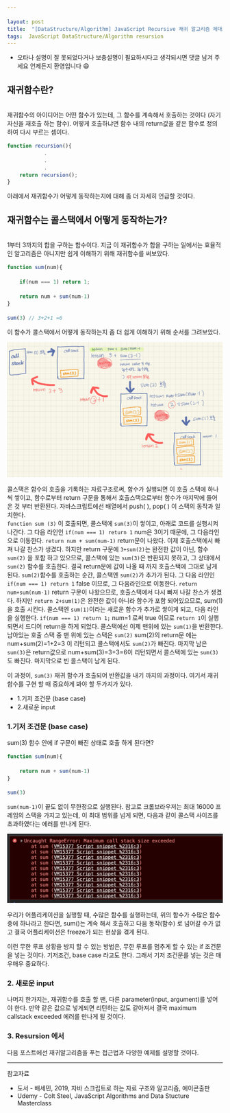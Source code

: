```yaml
---

layout: post
title:  "[DataStructure/Algorithm] JavaScript Recursive 재귀 알고리즘 제대로 이해하기 [1]"
tags:  JavaScript DataStructure/Algorithm resursion
---
```


* 오타나 설명이 잘 못되었다거나 보충설명이 필요하시다고 생각되시면 댓글 남겨 주세요 언제든지 환영입니다 😄


## 재귀함수란?

\
재귀함수의 아이디어는 어떤 함수가 있는데, 그 함수를 계속해서 호출하는 것이다 (자기자신을 재호출 하는 함수). 어떻게 호출하냐면 함수 내의 return값을 같은 함수로 정의 하여 다시 부르는 셈이다. 

```javascript
function recursion(){
            .
            .
            .
    return recursion();
}
```
 아래에서 재귀함수가 어떻게 동작하는지에 대해 좀 더 자세히 언급할 것이다.



<!-- ## 재귀 왜 중요하죠? 어디에 쓰이죠?

재귀함수는 어디에나 쓰인다. 많이 쓰이기 때문에 그만큼 중요하다고 생각한다. 심지어 우리가 재귀함수를 써놓고도 재귀함수인줄 모르고 쓰는 경우도 있다. 

자바스크립트에서 Ajax 통신 할 때, JSON.parse / JSON.stringfy 를 쓰는데  

JSON.parse 를 이루는 코드가 대부분 재귀를 이용한 함수가 많이 쓰여졌다.

document.getElementById,
DOM traversal algorithms
에서도 쓰인다.  -->

## 재귀함수는 콜스택에서 어떻게 동작하는가?

\
1부터 3까지의 합을 구하는 함수이다. 지금 이 재귀함수가 합을 구하는 일에서는 효율적인 알고리즘은 아니지만 쉽게 이해하기 위해 재귀함수를 써보았다. 

```javascript
function sum(num){
    
    if(num === 1) return 1;

    return num + sum(num-1) 
}

sum(3) // 3+2+1 =6

```
 

이 함수가 콜스택에서 어떻게 동작하는지 좀 더 쉽게 이해하기 위해 순서를 그려보았다.

![image](/assets/recursion.png)

콜스택은 함수의 호출을 기록하는 자료구조로써, 함수가 실행되면 이 호출 스택에 하나씩 쌓이고, 함수로부터 return 구문을 통해서 호출스택으로부터 함수가 마지막에 들어온 것 부터 반환된다.
자바스크립트에선 배열에서 push( ), pop( ) 이 스택의 동작과 일치한다.\
`function sum (3)` 이 호출되면, 콜스택에 `sum(3)`이 쌓이고, 아래로 코드를 실행시켜 나간다. 그 다음 라인인 
`if(num === 1) return 1` num은 3이기 때문에, 그 다음라인으로 이동한다. 
`return num + sum(num-1)` return문이 나왔다. 이제 호출스택에서 빠져 나갈 찬스가 생겼다. 하지만 return 구문에 `3+sum(2)`는 완전한 값이 아닌, 함수 `sum(2)` 을 포함 하고 있으므로, 콜스택에 있는 `sum(3)`은 반환되지 못하고, 그 상태에서 `sum(2)` 함수를 호출한다. 결국 return문에 값이 나올 때 까지 호출스택에 그대로 남게 된다. `sum(2)`함수를 호출하는 순간, 콜스택엔 `sum(2)`가 추가가 된다. 그 다음 라인인 `if(num === 1) return 1` false 이므로, 그 다음라인으로 이동한다.
`return num+sum(num-1)` return 구문이 나왔으므로, 호출스택에서 다시 빠져 나갈 찬스가 생겼다. 하지만 `return 2+sum(1)`은 완전한 값이 아니라 함수가 포함 되어있으므로, sum(1)을 호출 시킨다. 
콜스택엔 `sum(1)`이라는 새로운 함수가 추가로 쌓이게 되고, 다음 라인을 실행한다. `if(num === 1) return 1;` num=1 로써 true 이므로 `return 1`이 실행되면서 드디어 return을 하게 되었다. 콜스택에선 이제 맨위에 있는 `sum(1)`을 반환한다. 
남아있는 호출 스택 중 맨 위에 있는 스택은 `sum(2)` sum(2)의 return문 에는 num+sum(2)=1+2=3 이 리턴되고 콜스택에서도 `sum(2)`가 빠진다. 마지막 남은 `sum(3)`은 return값으로 num+sum(3)=3+3=6이 리턴되면서 콜스택에 있는 `sum(3)`도 빠진다. 마지막으로 빈 콜스택이 남게 된다.

이 과정이, `sum(3)` 재귀 함수가 호출되어 반환값을 내기 까지의 과정이다.
여기서 재귀함수를 구현 할 때 중요하게 봐야 할 두가지가 있다.  

* 1.기저 조건문 (base case)
* 2.새로운 input 

### 1.기저 조건문 (base case)

sum(3) 함수 안에 if 구문이 빠진 상태로 호출 하게 된다면?

```javascript
function sum(num){
    
    return num + sum(num-1) 
}

sum(3)

```

`sum(num-1)`이 끝도 없이 무한정으로 실행된다. 참고로 크롬브라우저는 최대 16000 프레임의 스택을 가지고 있는데, 이 최대 범위를 넘게 되면, 다음과 같이 콜스택 사이즈를 초과하였다는 에러를 만나게 된다. 

![image](/assets/recursion1.png)

우리가 어플리케이션을 실행할 때, 수많은 함수를 실행하는데, 위의 함수가 수많은 함수중에 하나라고 한다면, sum()는 계속 해서 호출하고 다음 동작(함수) 로 넘어갈 수가 없고 결국 어플리케이션은 freeze가 되는 현상을 겪게 된다. 

이런 무한 루프 상황을 방지 할 수 있는 방법은, 무한 루프를 멈추게 할 수 있는 if 조건문을 넣는 것이다. 기저조건, base case 라고도 한다. 그래서 기저 조건문를 넣는 것은 매우매우 중요하다.

### 2. 새로운 input
나머지 한가지는, 재귀함수를 호출 할 땐, 다른 parameter(input, argument)를 넣어야 한다. 만약 같은 값으로 넣게되면 리턴하는 값도 같아져서 결국 maximum callstack exceeded  에러를 만나게 될 것이다.

### 3. Resursion 에서 
다음 포스트에선 재귀알고리즘을 푸는 접근법과 다양한 예제를 설명할 것이다. 

---

참고자료

* 도서 - 배세민, 2019, 자바 스크립트로 하는 자료 구조와 알고리즘, 에이콘출판 
* Udemy - Colt Steel, JavaScript Algorithms and Data Stucture Masterclass 

